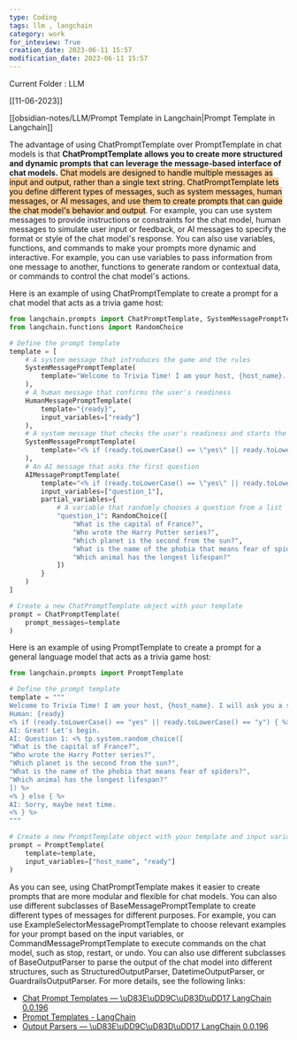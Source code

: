 ```yaml
---
type: Coding  
tags: llm , langchain
category: work
for_inteview: True
creation_date: 2023-06-11 15:57
modification_date: 2023-06-11 15:57
---
```


  
Current Folder : LLM




[[11-06-2023]]

[[obsidian-notes/LLM/Prompt Template in Langchain|Prompt Template in Langchain]]

The advantage of using ChatPromptTemplate over PromptTemplate in chat models is that **ChatPromptTemplate allows you to create more structured and dynamic prompts that can leverage the message-based interface of chat models.** <mark style="background: #FFB86CA6;">Chat models are designed to handle multiple messages as input and output, rather than a single text string. ChatPromptTemplate lets you define different types of messages, such as system messages, human messages, or AI messages, and use them to create prompts that can guide the chat model's behavior and output</mark>. For example, you can use system messages to provide instructions or constraints for the chat model, human messages to simulate user input or feedback, or AI messages to specify the format or style of the chat model's response. You can also use variables, functions, and commands to make your prompts more dynamic and interactive. For example, you can use variables to pass information from one message to another, functions to generate random or contextual data, or commands to control the chat model's actions.

Here is an example of using ChatPromptTemplate to create a prompt for a chat model that acts as a trivia game host:

```python
from langchain.prompts import ChatPromptTemplate, SystemMessagePromptTemplate, HumanMessagePromptTemplate, AIMessagePromptTemplate
from langchain.functions import RandomChoice

# Define the prompt template
template = [
    # A system message that introduces the game and the rules
    SystemMessagePromptTemplate(
        template="Welcome to Trivia Time! I am your host, {host_name}. I will ask you a series of questions on various topics. You will have 10 seconds to answer each question. If you answer correctly, you will get one point. If you answer incorrectly or run out of time, you will get zero points. The game ends when you say \"stop\" or when you complete 10 questions. Are you ready to play?"
    ),
    # A human message that confirms the user's readiness
    HumanMessagePromptTemplate(
        template="{ready}",
        input_variables=["ready"]
    ),
    # A system message that checks the user's readiness and starts the game
    SystemMessagePromptTemplate(
        template="<% if (ready.toLowerCase() == \"yes\" || ready.toLowerCase() == \"y\") { %>Great! Let's begin. <% } else { %>Sorry, maybe next time. <% } %>"
    ),
    # An AI message that asks the first question
    AIMessagePromptTemplate(
        template="<% if (ready.toLowerCase() == \"yes\" || ready.toLowerCase() == \"y\") { %>Question 1: {question_1} <% } %>",
        input_variables=["question_1"],
        partial_variables={
            # A variable that randomly chooses a question from a list
            "question_1": RandomChoice([
                "What is the capital of France?",
                "Who wrote the Harry Potter series?",
                "Which planet is the second from the sun?",
                "What is the name of the phobia that means fear of spiders?",
                "Which animal has the longest lifespan?"
            ])
        }
    )
]

# Create a new ChatPromptTemplate object with your template
prompt = ChatPromptTemplate(
    prompt_messages=template
)
```

Here is an example of using PromptTemplate to create a prompt for a general language model that acts as a trivia game host:

```python
from langchain.prompts import PromptTemplate

# Define the prompt template
template = """
Welcome to Trivia Time! I am your host, {host_name}. I will ask you a series of questions on various topics. You will have 10 seconds to answer each question. If you answer correctly, you will get one point. If you answer incorrectly or run out of time, you will get zero points. The game ends when you say "stop" or when you complete 10 questions. Are you ready to play?
Human: {ready}
<% if (ready.toLowerCase() == "yes" || ready.toLowerCase() == "y") { %>
AI: Great! Let's begin.
AI: Question 1: <% tp.system.random_choice([
"What is the capital of France?",
"Who wrote the Harry Potter series?",
"Which planet is the second from the sun?",
"What is the name of the phobia that means fear of spiders?",
"Which animal has the longest lifespan?"
]) %>
<% } else { %>
AI: Sorry, maybe next time.
<% } %>
"""

# Create a new PromptTemplate object with your template and input variables
prompt = PromptTemplate(
    template=template,
    input_variables=["host_name", "ready"]
)
```

As you can see, using ChatPromptTemplate makes it easier to create prompts that are more modular and flexible for chat models. You can also use different subclasses of BaseMessagePromptTemplate to create different types of messages for different purposes. For example, you can use ExampleSelectorMessagePromptTemplate to choose relevant examples for your prompt based on the input variables, or CommandMessagePromptTemplate to execute commands on the chat model, such as stop, restart, or undo. You can also use different subclasses of BaseOutputParser to parse the output of the chat model into different structures, such as StructuredOutputParser, DatetimeOutputParser, or GuardrailsOutputParser. For more details, see the following links:

- [Chat Prompt Templates — \uD83E\uDD9C\uD83D\uDD17 LangChain 0.0.196](https://python.langchain.com/en/latest/modules/prompts/chat_prompt_template.html)
- [Prompt Templates - LangChain](https://python.langchain.com/en/latest/modules/prompts/prompt_templates.html)
- [Output Parsers — \uD83E\uDD9C\uD83D\uDD17 LangChain 0.0.196](https://python.langchain.com/en/latest/reference/modules/output_parsers.html)